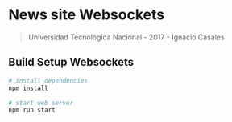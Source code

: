 # News site Websockets

> Universidad Tecnológica Nacional - 2017 - Ignacio Casales

## Build Setup Websockets

```bash
# install dependencies
npm install

# start web server
npm run start
```
